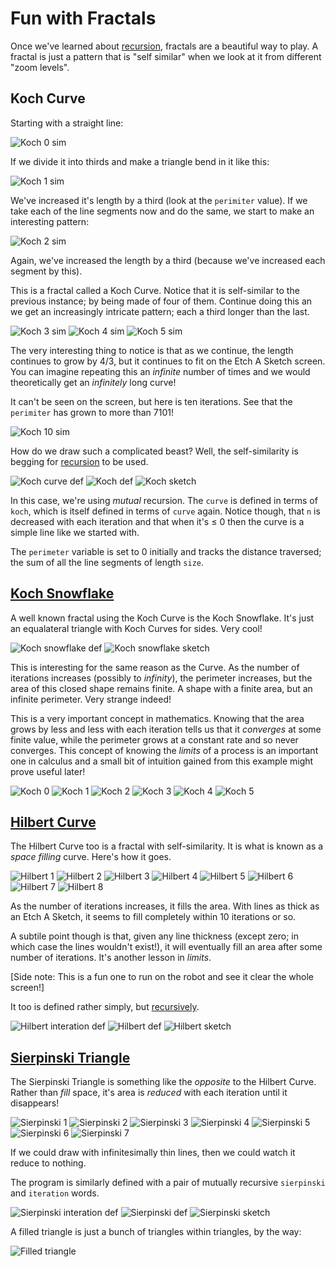 # Fun with Fractals

Once we've learned about [recursion](recursion.md), fractals are a beautiful way to play. A fractal is just a pattern that is "self similar" when we look at it from different "zoom levels".

## Koch Curve

Starting with a straight line:

![Koch 0 sim](media/koch0_sim.png)

If we divide it into thirds and make a triangle bend in it like this:

![Koch 1 sim](media/koch1_sim.png)

We've increased it's length by a third (look at the `perimiter` value). If we take each of the line segments now and do the same, we start to make an interesting pattern:

![Koch 2 sim](media/koch2_sim.png)

Again, we've increased the length by a third (because we've increased each segment by this).

This is a fractal called a Koch Curve. Notice that it is self-similar to the previous instance; by being made of four of them. Continue doing this an we get an increasingly intricate pattern; each a third longer than the last.

![Koch 3 sim](media/koch3_sim.png)
![Koch 4 sim](media/koch4_sim.png)
![Koch 5 sim](media/koch5_sim.png)

The very interesting thing to notice is that as we continue, the length continues to grow by 4/3, but it continues to fit on the Etch A Sketch screen. You can imagine repeating this an _infinite_ number of times and we would theoretically get an _infinitely_ long curve!

It can't be seen on the screen, but here is ten iterations. See that the `perimiter` has grown to more than 7101!

![Koch 10 sim](media/koch10_sim.png)

How do we draw such a complicated beast? Well, the self-similarity is begging for [recursion](recursion.md) to be used.

![Koch curve def](media/koch_curve_def.png)
![Koch def](media/koch_def.png)
![Koch sketch](media/koch_curve_sketch.png)

In this case, we're using _mutual_ recursion. The `curve` is defined in terms of `koch`, which is itself defined in terms of `curve` again. Notice though, that `n` is decreased with each iteration and that when it's ≤ 0 then the curve is a simple line like we started with.

The `perimeter` variable is set to 0 initially and tracks the distance traversed; the sum of all the line segments of length `size`.

## [Koch Snowflake](http://en.wikipedia.org/wiki/Koch_snowflake)

A well known fractal using the Koch Curve is the Koch Snowflake. It's just an equalateral triangle with Koch Curves for sides. Very cool!

![Koch snowflake def](media/koch_snowflake_def.png)
![Koch snowflake sketch](media/koch_snowflake_sketch.png)

This is interesting for the same reason as the Curve. As the number of iterations increases (possibly to _infinity_), the perimeter increases, but the area of this closed shape remains finite. A shape with a finite area, but an infinite perimeter. Very strange indeed!

This is a very important concept in mathematics. Knowing that the area grows by less and less with each iteration tells us that it _converges_ at some finite value, while the perimeter grows at a constant rate and so never converges. This concept of knowing the _limits_ of a process is an important one in calculus and a small bit of intuition gained from this example might prove useful later!

![Koch 0](media/koch_snowflake0_sim.png)
![Koch 1](media/koch_snowflake1_sim.png)
![Koch 2](media/koch_snowflake2_sim.png)
![Koch 3](media/koch_snowflake3_sim.png)
![Koch 4](media/koch_snowflake4_sim.png)
![Koch 5](media/koch_snowflake5_sim.png)

## [Hilbert Curve](http://en.wikipedia.org/wiki/Hilbert_curve)

The Hilbert Curve too is a fractal with self-similarity. It is what is known as a _space filling_ curve. Here's how it goes. 

![Hilbert 1](media/hilbert1_sim.png)
![Hilbert 2](media/hilbert2_sim.png)
![Hilbert 3](media/hilbert3_sim.png)
![Hilbert 4](media/hilbert4_sim.png)
![Hilbert 5](media/hilbert5_sim.png)
![Hilbert 6](media/hilbert6_sim.png)
![Hilbert 7](media/hilbert7_sim.png)
![Hilbert 8](media/hilbert8_sim.png)

As the number of iterations increases, it fills the area. With lines as thick as an Etch A Sketch, it seems to fill completely within 10 iterations or so.

A subtile point though is that, given any line thickness (except zero; in which case the lines wouldn't exist!), it will eventually fill an area after some number of iterations. It's another lesson in _limits_.

[Side note: This is a fun one to run on the robot and see it clear the whole screen!]

It too is defined rather simply, but [recursively](recursive.md).

![Hilbert interation def](media/hilbert_iteration_def.png)
![Hilbert def](media/hilbert_def.png)
![Hilbert sketch](media/hilbert_sketch.png)

## [Sierpinski Triangle](http://en.wikipedia.org/wiki/Sierpinski_triangle)

The Sierpinski Triangle is something like the _opposite_ to the Hilbert Curve. Rather than _fill_ space, it's area is _reduced_ with each iteration until it disappears!

![Sierpinski 1](media/sierpinski1_sim.png)
![Sierpinski 2](media/sierpinski2_sim.png)
![Sierpinski 3](media/sierpinski3_sim.png)
![Sierpinski 4](media/sierpinski4_sim.png)
![Sierpinski 5](media/sierpinski5_sim.png)
![Sierpinski 6](media/sierpinski6_sim.png)
![Sierpinski 7](media/sierpinski7_sim.png)

If we could draw with infinitesimally thin lines, then we could watch it reduce to nothing.

The program is similarly defined with a pair of mutually recursive `sierpinski` and `iteration` words.

![Sierpinski interation def](media/sierpinski_iteration_def.png)
![Sierpinski def](media/sierpinski_def.png)
![Sierpinski sketch](media/sierpinski_sketch.png)

A filled triangle is just a bunch of triangles within triangles, by the way:

![Filled triangle](media/filled_triangle_def.png)
